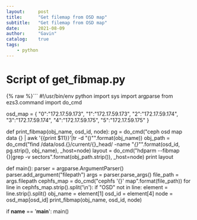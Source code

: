 ```yaml
---
layout:     post
title:      "Get filemap from OSD map"
subtitle:   "Get filemap from OSD map"
date:       2021-08-09
author:     "Gavin"
catalog:    true
tags:
    - python
---
```




# Script of get_fibmap.py

{% raw %}```
#!/usr/bin/env python
import sys
import argparse
from ezs3.command import do_cmd

osd_map = {
    "0":"172.17.59.173",
    "1":"172.17.59.173",
    "2":"172.17.59.174",
    "3":"172.17.59.174",
    "4":"172.17.59.175",
    "5":"172.17.59.175"
}

def print_fibmap(obj_name, osd_id, node):
    pg = do_cmd("ceph osd map data {} | awk '{{print $11}}'|tr -d \"()\"".format(obj_name))
    obj_path = do_cmd("find /data/osd.{}/current/{}_head/ -name \"*{}*\"".format(osd_id, pg.strip(), obj_name), _host=node)
    layout = do_cmd("hdparm --fibmap {}|grep -v sectors".format(obj_path.strip()), _host=node)
    print layout

def main():
    parser = argparse.ArgumentParser()
    parser.add_argument("filepath")
    args = parser.parse_args()
    file_path = args.filepath
    cephfs_map = do_cmd("cephfs '{}' map".format(file_path))
    for line in cephfs_map.strip().split('\n'):
        if "OSD" not in line:
            element = line.strip().split()
            obj_name = element[1]
            osd_id = element[4]
            node = osd_map[osd_id]
            print_fibmap(obj_name, osd_id, node)

if __name__ == '__main__':
    main()
``` {% endraw %}


